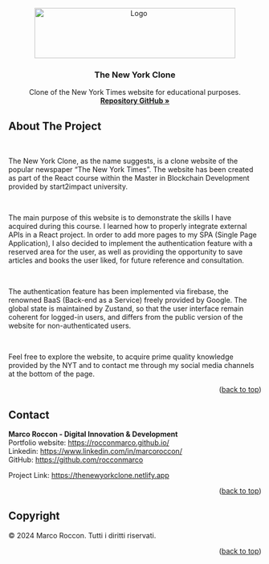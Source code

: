 <br />
<div id="readme-top" align="center">
  <a href="https://countitup.netlify.app">
    <img src="src/img/nyt-logo" alt="Logo" width="400" height="100">
  </a>

<h3 align="center">The New York Clone</h3>

  <p align="center">
    Clone of the New York Times website for educational purposes.
    <br />
    <a href="https://github.com/rocconmarco/nyt-clone"><strong>Repository GitHub »</strong></a>
    <br />
  </p>
</div>

## About The Project

<br>

The New York Clone, as the name suggests, is a clone website of the popular newspaper “The New York Times”. The website has been created as part of the React course within the Master in Blockchain Development provided by start2impact university.

<br>

The main purpose of this website is to demonstrate the skills I have acquired during this course. I learned how to properly integrate external APIs in a React project. In order to add more pages to my SPA (Single Page Application), I also decided to implement the authentication feature with a reserved area for the user, as well as providing the opportunity to save articles and books the user liked, for future reference and consultation.

<br>

The authentication feature has been implemented via firebase, the renowned BaaS (Back-end as a Service) freely provided by Google. The global state is maintained by Zustand, so that the user interface remain coherent for logged-in users, and differs from the public version of the website for non-authenticated users.

<br>

Feel free to explore the website, to acquire prime quality knowledge provided by the NYT and to contact me through my social media channels at the bottom of the page.

<p align="right">(<a href="#readme-top">back to top</a>)</p>

<!-- CONTACT -->
## Contact

<b>Marco Roccon - Digital Innovation & Development</b><br>
Portfolio website: https://rocconmarco.github.io/<br>
Linkedin: https://www.linkedin.com/in/marcoroccon/<br>
GitHub: https://github.com/rocconmarco

Project Link: https://thenewyorkclone.netlify.app

<p align="right">(<a href="#readme-top">back to top</a>)</p>

## Copyright

© 2024 Marco Roccon. Tutti i diritti riservati.

<p align="right">(<a href="#readme-top">back to top</a>)</p>
